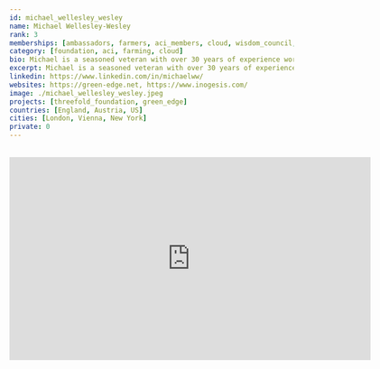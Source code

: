 ```yaml
---
id: michael_wellesley_wesley
name: Michael Wellesley-Wesley
rank: 3
memberships: [ambassadors, farmers, aci_members, cloud, wisdom_council, partners]
category: [foundation, aci, farming, cloud]
bio: Michael is a seasoned veteran with over 30 years of experience working in both the US and UK. He is a former CEO of public and private media and technology companies, most recently of NASDAQ quoted ChyronHego. He is Director and Founder of Inogesis, a London-based accelerator that enables blue-chip organizations to harness the power of disruptive technology. He is a Director of Conduce Technology, an innovative pioneer in the field of data visualisation based in California and also an Advisor and Venture Investor in Alpha Venture Partners, a technology-focused venture capital firm based in New York. Michael has served as Managing Director of Wit Soundview Ventures, COO of Data Broadcasting Corporation and Director of Financial News Network. He founded and served as Director of London-based boutique technology investment bank Stephen Rose and Partners. I fully support and endorse the the ThreeFold Foundation vision of a decentralised, sustainable and greener internet that provides lower cost computational power and connectivity to large groups of people who , until today, have been excluded from the benefits and possibilities inherent in the digital revolution.
excerpt: Michael is a seasoned veteran with over 30 years of experience working in both the US and UK.
linkedin: https://www.linkedin.com/in/michaelww/
websites: https://green-edge.net, https://www.inogesis.com/
image: ./michael_wellesley_wesley.jpeg
projects: [threefold_foundation, green_edge]
countries: [England, Austria, US]
cities: [London, Vienna, New York]
private: 0
---
```


<BR>
<div class="aspect-w-16 aspect-h-9">
<iframe src="https://player.vimeo.com/video/413148180" width="640" height="360" frameborder="0" allow="autoplay; fullscreen" allowfullscreen></iframe>
</div>
<BR>

